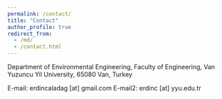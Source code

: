 ```yaml
---
permalink: /contact/
title: "Contact"
author_profile: true
redirect_from: 
  - /md/
  - /contact.html
---
```



Department of Environmental Engineering, Faculty of Engineering, Van Yuzuncu Yil University, 65080 Van, Turkey

E-mail: erdincaladag [at] gmail.com
E-mail2: erdinc [at] yyu.edu.tr
